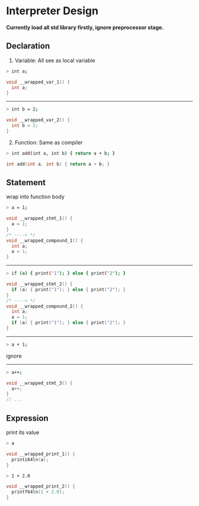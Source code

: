 # Interpreter Design

**Currently load all std library firstly, ignore preprocessor stage.**

## Declaration

1. Variable: All see as local variable

```bash
> int a;
```

```c
void __wrapped_var_1() {
  int a;
}
```

---

```bash
> int b = 2;
```

```c
void __wrapped_var_2() {
  int b = 2;
}
```

2. Function: Same as compiler

```bash
> int add(int a, int b) { return a + b; }
```

```c
int add(int a, int b) { return a + b; }
```

## Statement

wrap into function body

```bash
> a = 1;
```

```c
void __wrapped_stmt_1() {
  a = 1;
}
/* ----> */
void __wrapped_compound_1() {
  int a;
  a = 1;
}
```

---

```bash
> if (a) { print("1"); } else { print("2"); }
```

```c
void __wrapped_stmt_2() {
  if (a) { print("1"); } else { print("2"); }
}
/* ----> */
void __wrapped_compound_2() {
  int a;
  a = 1;
  if (a) { print("1"); } else { print("2"); }
}
```

---

```bash
> a + 1;
```

ignore

---

```bash
> a++;
```

```c
void __wrapped_stmt_3() {
  a++;
}
// ...
```

## Expression

print its value

```bash
> a
```

```c
void __wrapped_print_1() {
  printi64ln(a);
}
```

```bash
> 1 + 2.0
```

```c
void __wrapped_print_2() {
  printf64ln(1 + 2.0);
}
```
 